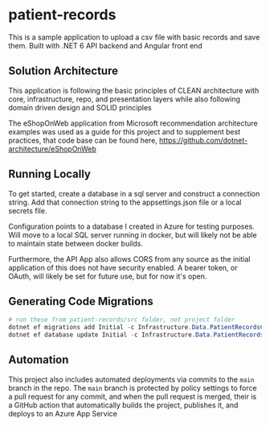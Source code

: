 # patient-records
This is a sample application to upload a csv file with basic records and save them. Built with .NET 6 API backend and Angular front end

## Solution Architecture

This application is following the basic principles of CLEAN architecture with core, infrastructure, repo, and presentation layers while also following domain driven design and SOLID principles

The eShopOnWeb application from Microsoft recommendation architecture examples was used as a guide for this project and to supplement best practices, that code base can be found here, https://github.com/dotnet-architecture/eShopOnWeb

## Running Locally

To get started, create a database in a sql server and construct a connection string. Add that connection string to the appsettings.json file or a local secrets file.

Configuration points to a database I created in Azure for testing purposes. Will move to a local SQL server running in docker, but will likely not be able to maintain state between docker builds.

Furthermore, the API App also allows CORS from any source as the initial application of this does not have security enabled. A bearer token, or OAuth, will likely be set for future use, but for now it's open.

## Generating Code Migrations

```powershell
# run these from patient-records/src folder, not project folder
dotnet ef migrations add Initial -c Infrastructure.Data.PatientRecordsContext -p Infrastructure -s API -o Data/Migrations
dotnet ef database update Initial -c Infrastructure.Data.PatientRecordsContext -p Infrastructure -s API
```

## Automation

This project also includes automated deployments via commits to the `main` branch in the repo. The `main` branch is protected by policy settings to force a pull request for any commit, and when the pull request is merged, their is a GitHub action that automatically builds the project, publishes it, and deploys to an Azure App Service
